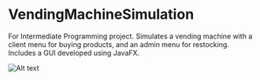 # VendingMachineSimulation
For Intermediate Programming project. Simulates a vending machine with a client menu for buying products, and an admin menu for restocking. Includes a GUI developed using JavaFX.

![Alt text](relative/path/to/VendingGUI.png?raw=true "Title")
